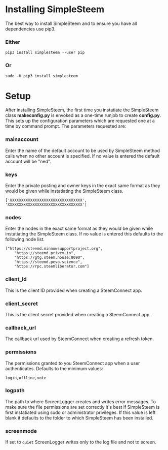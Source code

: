 # Installing SimpleSteem

The best way to install SimpleSteem and to ensure you have all dependencies use pip3.

### Either

```
pip3 install simplesteem --user pip
```

### Or

```
sudo -H pip3 install simplesteem
```

# Setup

After installing SimpleSteem, the first time you instatiate the SimpleSteem class **makeconfig.py** is envoked as a one-time runjob to create **config.py**. This sets up the configuration parameters which are requested one at a time by command prompt. The parameters requested are:

### mainaccount

Enter the name of the default account to be used by SimpleSteem method calls when no other account is specified. If no value is entered the default account will be "ned".

### keys

Enter the private posting and owner keys in the exact same format as they would be given while instatiating the SimpleSteem class.

```
['XXXXXXXXXXXXXXXXXXXXXXXXXXXXXXXX', 'XXXXXXXXXXXXXXXXXXXXXXXXXXXXXXXXX']
```

### nodes

Enter the nodes in the exact same format as they would be given while instatiating the SimpleSteem class. If no value is entered this defaults to the following node list.

```
["https://steemd.minnowsupportproject.org",
    "https://steemd.privex.io",
    "https://gtg.steem.house:8090",
    "https://steemd.pevo.science",
    "https://rpc.steemliberator.com"]
```

### client_id

This is the client ID provided when creating a SteemConnect app.

### client_secret

This is the client secret provided when creating a SteemConnect app.

### callback_url

The callback url used by SteemConnect when creating a refresh token.

### permissions

The permissions granted to you SteemConnect app when a user authenticates. Defaults to the minimum values:

```
login,offline,vote
```

### logpath

The path to where ScreenLogger creates and writes error messages. To make sure the file permissions are set correctly it's best if SimpleSteem is first instatiated using sudo or administrator privileges. If this value is left blank it defaults to the folder to which SimpleSteem has been installed. 

### screenmode

If set to ```quiet``` ScreenLogger writes only to the log file and not to screen.


